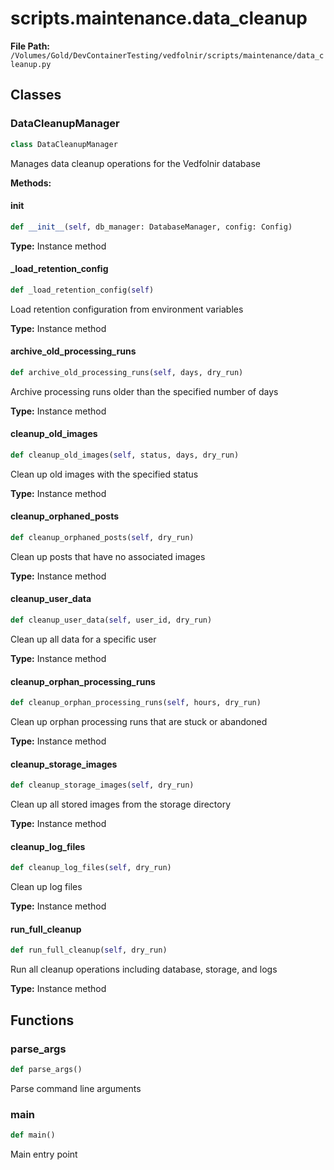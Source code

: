 # scripts.maintenance.data_cleanup

**File Path:** `/Volumes/Gold/DevContainerTesting/vedfolnir/scripts/maintenance/data_cleanup.py`

## Classes

### DataCleanupManager

```python
class DataCleanupManager
```

Manages data cleanup operations for the Vedfolnir database

**Methods:**

#### __init__

```python
def __init__(self, db_manager: DatabaseManager, config: Config)
```

**Type:** Instance method

#### _load_retention_config

```python
def _load_retention_config(self)
```

Load retention configuration from environment variables

**Type:** Instance method

#### archive_old_processing_runs

```python
def archive_old_processing_runs(self, days, dry_run)
```

Archive processing runs older than the specified number of days

**Type:** Instance method

#### cleanup_old_images

```python
def cleanup_old_images(self, status, days, dry_run)
```

Clean up old images with the specified status

**Type:** Instance method

#### cleanup_orphaned_posts

```python
def cleanup_orphaned_posts(self, dry_run)
```

Clean up posts that have no associated images

**Type:** Instance method

#### cleanup_user_data

```python
def cleanup_user_data(self, user_id, dry_run)
```

Clean up all data for a specific user

**Type:** Instance method

#### cleanup_orphan_processing_runs

```python
def cleanup_orphan_processing_runs(self, hours, dry_run)
```

Clean up orphan processing runs that are stuck or abandoned

**Type:** Instance method

#### cleanup_storage_images

```python
def cleanup_storage_images(self, dry_run)
```

Clean up all stored images from the storage directory

**Type:** Instance method

#### cleanup_log_files

```python
def cleanup_log_files(self, dry_run)
```

Clean up log files

**Type:** Instance method

#### run_full_cleanup

```python
def run_full_cleanup(self, dry_run)
```

Run all cleanup operations including database, storage, and logs

**Type:** Instance method

## Functions

### parse_args

```python
def parse_args()
```

Parse command line arguments

### main

```python
def main()
```

Main entry point

